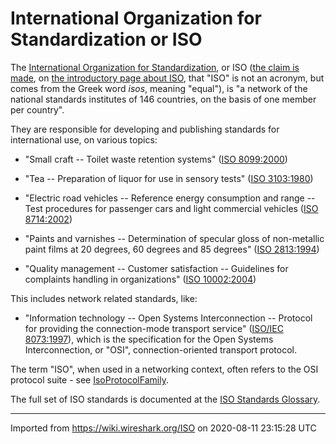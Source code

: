 # International Organization for Standardization or ISO

The [International Organization for Standardization](http://www.iso.org/), or ISO ([the claim is made](http://www.iso.org/iso/en/aboutiso/introduction/index.html#three), on [the introductory page about ISO](http://www.iso.org/iso/en/aboutiso/introduction/index.html), that "ISO" is not an acronym, but comes from the Greek word *isos*, meaning "equal"), is "a network of the national standards institutes of 146 countries, on the basis of one member per country".

They are responsible for developing and publishing standards for international use, on various topics:

  - "Small craft -- Toilet waste retention systems" ([ISO 8099:2000](http://www.iso.org/iso/en/CatalogueDetailPage.CatalogueDetail?CSNUMBER=33458&ICS1=47&ICS2=80&ICS3=))

  - "Tea -- Preparation of liquor for use in sensory tests" ([ISO 3103:1980](http://www.iso.org/iso/en/CatalogueDetailPage.CatalogueDetail?CSNUMBER=8250&ICS1=67&ICS2=140&ICS3=10))

  - "Electric road vehicles -- Reference energy consumption and range -- Test procedures for passenger cars and light commercial vehicles ([ISO 8714:2002](http://www.iso.org/iso/en/CatalogueDetailPage.CatalogueDetail?CSNUMBER=34087&ICS1=43&ICS2=120&ICS3=))

  - "Paints and varnishes -- Determination of specular gloss of non-metallic paint films at 20 degrees, 60 degrees and 85 degrees" ([ISO 2813:1994](http://www.iso.org/iso/en/CatalogueDetailPage.CatalogueDetail?CSNUMBER=7810&ICS1=87&ICS2=40&ICS3=))

  - "Quality management -- Customer satisfaction -- Guidelines for complaints handling in organizations" ([ISO 10002:2004](http://www.iso.org/iso/en/CatalogueDetailPage.CatalogueDetail?CSNUMBER=35539&ICS1=3&ICS2=120&ICS3=10))

This includes network related standards, like:

  - "Information technology -- Open Systems Interconnection -- Protocol for providing the connection-mode transport service" ([ISO/IEC 8073:1997](http://www.iso.org/iso/en/CatalogueDetailPage.CatalogueDetail?CSNUMBER=24077&ICS1=35&ICS2=100&ICS3=40)), which is the specification for the Open Systems Interconnection, or "OSI", connection-oriented transport protocol.

The term "ISO", when used in a networking context, often refers to the OSI protocol suite - see [IsoProtocolFamily](/IsoProtocolFamily).

The full set of ISO standards is documented at the [ISO Standards Glossary](http://www.standardsglossary.com/).

---

Imported from https://wiki.wireshark.org/ISO on 2020-08-11 23:15:28 UTC

